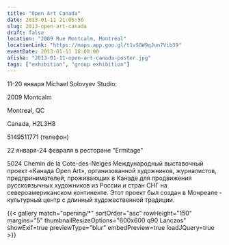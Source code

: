 ```yaml
---
title: "Open Art Canada"
date: 2013-01-11 21:05:56
slug: 2013-open-art-canada
draft: false
location: "2009 Rue Montcalm, Montréal"
locationLink: "https://maps.app.goo.gl/t1vSGW9qJun7Vib39"
eventDate: 2013-01-11 18:00:00
afisha: "2013-01-11-open-art-canada-poster.jpg"
tags: ["exhibition", "group exhibition"]
---
```


11-20 января Michael Solovyev Studio:

2009 Montcalm

Montreal, QC

Canada, H2L3H8 

5149511771 (телефон)

22 января-24 февраля в ресторане "Ermitage"

5024 Chemin de la Cote-des-Neiges
Международный выставочный проект «Канада Open Art», организованной художников, журналистов, предпринимателей, проживающих в Канаде для продвижения русскоязычных художников из России и стран СНГ на североамериканском континенте. Этот проект был создан в Монреале - культурный центр с длинный художественной традиции.

{{< gallery match="opening/*" sortOrder="asc" rowHeight="150" margins="5" thumbnailResizeOptions="600x600 q90 Lanczos" showExif=true previewType="blur" embedPreview=true loadJQuery=true >}}
